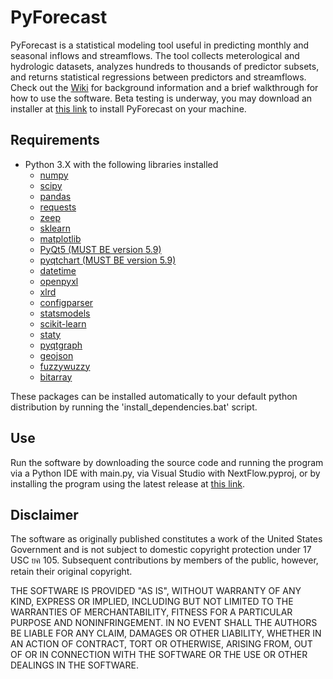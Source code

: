 # PyForecast
PyForecast is a statistical modeling tool useful in predicting monthly and seasonal inflows and streamflows. The tool collects meterological and hydrologic datasets, analyzes hundreds to thousands of predictor subsets, and returns statistical regressions between predictors and streamflows. Check out the [Wiki](https://github.com/usbr/PyForecast/wiki) for background information and a brief walkthrough for how to use the software. Beta testing is underway, you may download an installer at [this link](https://github.com/usbr/PyForecast/releases/tag/beta) to install PyForecast on your machine.

## Requirements
* Python 3.X with the following libraries installed
    * [numpy](http://www.numpy.org/)
    * [scipy](https://www.scipy.org/)
    * [pandas](https://pandas.pydata.org/)
    * [requests](http://python-requests.org)
    * [zeep](https://python-zeep.readthedocs.io/en/master/)
    * [sklearn](https://scikit-learn.org/stable/)
    * [matplotlib](https://matplotlib.org/)
    * [PyQt5 (MUST BE version 5.9)](https://pypi.org/project/PyQt5/)
    * [pyqtchart (MUST BE version 5.9)](https://pypi.org/project/PyQtChart/)
    * [datetime](https://docs.python.org/3/library/datetime.html)
    * [openpyxl](https://pypi.org/project/openpyxl/)
    * [xlrd](https://pypi.org/project/xlrd/)
    * [configparser](https://pypi.org/project/configparser/)
    * [statsmodels](https://www.statsmodels.org/stable/index.html)
    * [scikit-learn](https://scikit-learn.org/stable/)
    * [staty](https://pypi.org/project/staty/)
    * [pyqtgraph](https://www.pyqtgraph.org/)
    * [geojson](https://pypi.org/project/geojson/)
    * [fuzzywuzzy](https://pypi.org/project/fuzzywuzzy/)
    * [bitarray](https://pypi.org/project/bitarray/)

These packages can be installed automatically to your default python distribution by running the 'install_dependencies.bat' script. 

## Use
Run the software by downloading the source code and running the program via a Python IDE with main.py, via Visual Studio with NextFlow.pyproj, or by installing the program using the latest release at [this link](https://github.com/usbr/PyForecast/releases).

## Disclaimer
The software as originally published constitutes a work of the United States Government and is not subject to domestic copyright protection under 17 USC ยค 105. Subsequent contributions by members of the public, however, retain their original copyright.

THE SOFTWARE IS PROVIDED "AS IS", WITHOUT WARRANTY OF ANY KIND, EXPRESS OR IMPLIED, INCLUDING BUT NOT LIMITED TO THE WARRANTIES OF MERCHANTABILITY, FITNESS FOR A PARTICULAR PURPOSE AND NONINFRINGEMENT. IN NO EVENT SHALL THE AUTHORS BE LIABLE FOR ANY CLAIM, DAMAGES OR OTHER LIABILITY, WHETHER IN AN ACTION OF CONTRACT, TORT OR OTHERWISE, ARISING FROM, OUT OF OR IN CONNECTION WITH THE SOFTWARE OR THE USE OR OTHER DEALINGS IN THE SOFTWARE.
